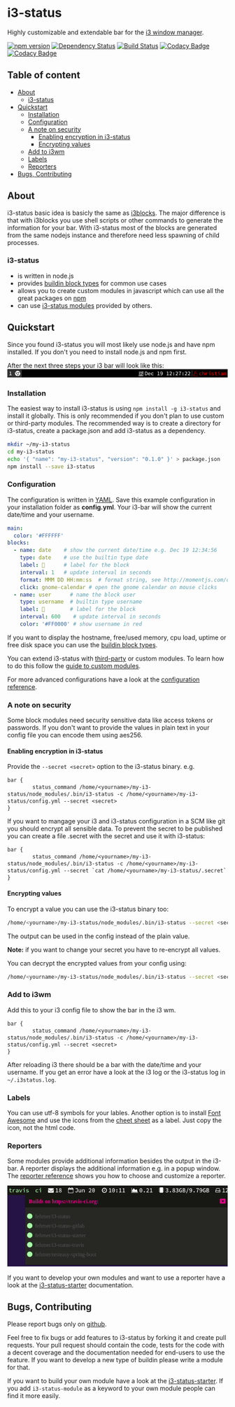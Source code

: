 # i3-status

Highly customizable and extendable bar for the [i3 window manager](http://i3wm.org/). 

[![npm version](https://img.shields.io/npm/v/i3-status.svg?style=flat-square)](https://www.npmjs.com/package/i3-status)
[![Dependency Status](https://img.shields.io/gemnasium/fehmer/i3-status.svg?style=flat-square)](https://gemnasium.com/github.com/fehmer/i3-status)
[![Build Status](https://img.shields.io/travis/fehmer/i3-status.svg?style=flat-square)](https://travis-ci.org/fehmer/i3-status)
[![Codacy Badge](https://img.shields.io/codacy/grade/0c09c73671e349cfb73264d8f204820f.svg?style=flat-square)](https://www.codacy.com/app/fehmer/i3-status?utm_source=github.com&amp;utm_medium=referral&amp;utm_content=fehmer/i3-status&amp;utm_campaign=Badge_Grade)
[![Codacy Badge](https://img.shields.io/codacy/coverage/0c09c73671e349cfb73264d8f204820f.svg?style=flat-square)](https://www.codacy.com/app/fehmer/i3-status?utm_source=github.com&amp;utm_medium=referral&amp;utm_content=fehmer/i3-status&amp;utm_campaign=Badge_Coverage)


## Table of content
<!-- MarkdownTOC -->

- [About](#about)
  - [i3-status](#i3-status)
- [Quickstart](#quickstart)
  - [Installation](#installation)
  - [Configuration](#configuration)
  - [A note on security](#a-note-on-security)
    - [Enabling encryption in i3-status](#enabling-encryption-in-i3-status)
    - [Encrypting values](#encrypting-values)
  - [Add to i3wm](#add-to-i3wm)
  - [Labels](#labels)
  - [Reporters](#reporters)
- [Bugs, Contributing](#bugs-contributing)

<!-- /MarkdownTOC -->


## About

i3-status basic idea is basicly the same as [i3blocks](http://vivien.github.io/i3blocks/). The major difference is that with i3blocks you use shell scripts or other commands to generate the information for your bar. With i3-status most of the blocks are generated from the same nodejs instance and therefore need less spawning of child processes.


### i3-status

- is written in node.js
- provides [buildin block types](./docs/buildin.md) for common use cases
- allows you to create custom modules in javascript which can use all the great packages on [npm](http://www.npmjs.com) 
- can use [i3-status modules](./docs/modules.md) provided by others.


## Quickstart

Since you found i3-status you will most likely use node.js and have npm installed. If you don't you need to install node.js and npm first.

After the next three steps your i3 bar will look like this:
![i3status](https://github.com/fehmer/i3-status/raw/master/docs/example.png)


### Installation

The easiest way to install i3-status is using ```npm install -g i3-status``` and install it globally. This is only recommended if you don't plan to use custom or third-party modules. The recommended way is to create a directory for i3-status, create a package.json and add i3-status as a dependency.

``` sh
mkdir ~/my-i3-status
cd my-i3-status
echo '{ "name": "my-i3-status", "version": "0.1.0" }' > package.json
npm install --save i3-status
```


### Configuration

The configuration is written in [YAML](https://en.wikipedia.org/wiki/YAML). Save this example configuration in your installation folder as **config.yml**. Your i3-bar will show the current date/time and your username.

``` yaml
main:
  color: '#FFFFFF'
blocks:
  - name: date    # show the current date/time e.g. Dec 19 12:34:56
    type: date    # use the builtin type date
    label: 📆      # label for the block
    interval: 1   # update interval in seconds
    format: MMM DD HH:mm:ss  # format string, see http://momentjs.com/docs/#/parsing/string-format/
    click: gnome-calendar # open the gnome calendar on mouse clicks
  - name: user      # name the block user
    type: username  # builtin type username
    label: 👤        # label for the block
    interval: 600    # update interval in seconds
    color: '#FF0000' # show username in red
```


If you want to display the hostname, free/used memory, cpu load, uptime or free disk space you can use the [buildin block types](./docs/buildin.md). 

You can extend i3-status with [third-party](https://www.npmjs.com/search?q=i3-status-module) or custom modules. To learn how to do this follow the [guide to custom modules](./docs/modules.md).

For more advanced configurations have a look at the [configuration reference](./docs/configuration.md).


### A note on security

Some block modules need security sensitive data like access tokens or passwords. If you don't want to provide the values in plain text in your config file you can encode them using aes256.


#### Enabling encryption in i3-status

Provide the ```--secret <secret>``` option to the i3-status binary. e.g.

```
bar {
        status_command /home/<yourname>/my-i3-status/node_modules/.bin/i3-status -c /home/<yourname>/my-i3-status/config.yml --secret <secret>
}
```

If you want to mangage your i3 and i3-status configuration in a SCM like git you should encrypt all sensible data. To prevent the secret to be published you can create a file .secret with the secret and use it with i3-status:

```
bar {
        status_command /home/<yourname>/my-i3-status/node_modules/.bin/i3-status -c /home/<yourname>/my-i3-status/config.yml --secret `cat /home/<yourname>/my-i3-status/.secret`
}
```


#### Encrypting values

To encrypt a value you can use the i3-status binary too:

``` sh
/home/<yourname>/my-i3-status/node_modules/.bin/i3-status --secret <secret> --encrypt <value>
```

The output can be used in the config instead of the plain value.

__Note:__ if you want to change your secret you have to re-encrypt all values. 

You can decrypt the encrypted values from your config using:

``` sh
/home/<yourname>/my-i3-status/node_modules/.bin/i3-status --secret <secret> --decrypt <value>
```

### Add to i3wm

Add this to your i3 config file to show the bar in the i3 wm.

```
bar {
        status_command /home/<yourname>/my-i3-status/node_modules/.bin/i3-status -c /home/<yourname>/my-i3-status/config.yml --secret <secret>
}
```

After reloading i3 there should be a bar with the date/time and your username. If you get an error have a look at the i3 log or the i3-status log in ```~/.i3status.log```.


### Labels

You can use utf-8 symbols for your lables. Another option is to install [Font Awesome](http://fontawesome.io) and use the icons from the [cheet sheet](http://fontawesome.io/cheatsheet/) as a label. Just copy the icon, not the html code.


### Reporters

Some modules provide additional information besides the output in the i3-bar. A reporter displays the additional information e.g. in a popup window. The [reporter reference](docs/reporter.md) shows you how to choose and customize a reporter. 

![Reporter in action](docs/reporter.png)

If you want to develop your own modules and want to use a reporter have a look at the [i3-status-starter](https://github.com/fehmer/i3-status-starter) documentation.

## Bugs, Contributing

Please report bugs only on [github](https://github.com/fehmer/i3-status/issues).

Feel free to fix bugs or add features to i3-status by forking it and create pull requests. Your pull request should contain the code, tests for the code with a decent coverage and the documentation needed for end-users to use the feature. If you want to develop a new type of buildin please write a module for that.

If you want to build your own module have a look at the [i3-status-starter](https://github.com/fehmer/i3-status-starter). If you add ```i3-status-module``` as a keyword to your own module people can find it more easily.